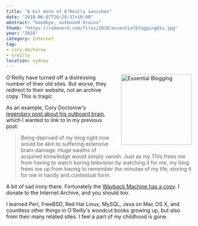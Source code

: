 ```yaml
---
title: "A bit more of O’Reilly vanishes"
date: "2018-06-07T16:29:37+10:00"
abstract: "Goodbye, outbound brains"
thumb: "https://rubenerd.com/files/2018/essentialblogging@1x.jpg"
year: "2018"
category: Internet
tag:
- cory-doctorow
- oreilly
location: sydney
---
```

<p><img src="https://rubenerd.com/files/2018/essentialblogging@1x.jpg" srcset="https://rubenerd.com/files/2018/essentialblogging@1x.jpg 1x, https://rubenerd.com/files/2018/essentialblogging@2x.jpg 2x" alt="Essential Blogging" style="width:192px; margin:0 0 1em 2em; float:right;" /></p>

O'Reilly have turned off a distressing number of their old sites. But worse, they redirect to their website, not an archive copy. This is tragic.

As an example, Cory Doctorow's [legendary post about his outboard brain], which I wanted to link to in my previous post:

> Being deprived of my blog right now would be akin to suffering extensive brain-damage. Huge swaths of acquired knowledge would simply vanish. Just as my TiVo frees me from having to watch boring television by watching it for me, my blog frees me up from having to remember the minutae of my life, storing it for me in handy and contextual form.

A bit of sad irony there. Fortunately the [Wayback Machine has a copy]. I donate to the Internet Archive, and you should too.

I learned Perl, FreeBSD, Red Hat Linux, MySQL, Java on Mac OS X, and countless other things in O'Reilly's woodcut books growing up, but also from their many related sites. I feel a part of my childhood is gone.

[legendary post about his outboard brain]: http://archive.oreilly.com/pub/a/javascript/2002/01/01/cory.html
[Wayback Machine has a copy]: https://web.archive.org/web/20150128083849/http://archive.oreilly.com/pub/a/javascript/2002/01/01/cory.html
